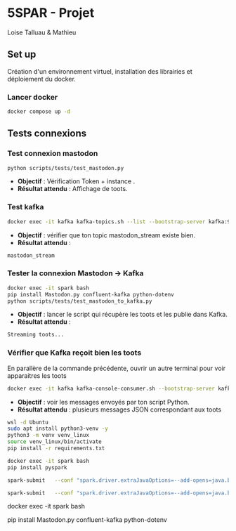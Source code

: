 
# 5SPAR - Projet
Loise Talluau & Mathieu

## Set up
Création d'un environnement virtuel, installation des librairies et déploiement du docker.

### Lancer docker
```bash
docker compose up -d
```

## Tests connexions
### Test connexion mastodon
```bash
python scripts/tests/test_mastodon.py
```

- **Objectif** : Vérification Token + instance .
- **Résultat attendu** : Affichage de toots.

### Test kafka
```bash
docker exec -it kafka kafka-topics.sh --list --bootstrap-server kafka:9092
```

- **Objectif** : vérifier que ton topic mastodon_stream existe bien.
- **Résultat attendu** :
```bash
mastodon_stream
```
 
### Tester la connexion Mastodon → Kafka
```bash
docker exec -it spark bash
pip install Mastodon.py confluent-kafka python-dotenv
python scripts/tests/test_mastodon_to_kafka.py   
```
- **Objectif** : lancer le script qui récupère les toots et les publie dans Kafka.
- **Résultat attendu** : 
```bash
Streaming toots...
```

### Vérifier que Kafka reçoit bien les toots
En parallère de la commande précédente, ouvrir un autre terminal pour voir apparaitres les toots
```bash
docker exec -it kafka kafka-console-consumer.sh --bootstrap-server kafka:9092 --topic mastodon_stream --from-beginning --max-messages 5
```

- **Objectif** : voir les messages envoyés par ton script Python.
- **Résultat attendu** : plusieurs messages JSON correspondant aux toots

```bash
wsl -d Ubuntu
sudo apt install python3-venv -y
python3 -m venv venv_linux
source venv_linux/bin/activate
pip install -r requirements.txt 

docker exec -it spark bash
pip install pyspark

spark-submit   --conf "spark.driver.extraJavaOptions=--add-opens=java.base/javax.security.auth=ALL-UNNAMED"   --packages org.apache.spark:spark-sql-kafka-0-10_2.12:3.5.1,org.postgresql:postgresql:42.6.0   /home/jovyan/scripts/spark_streaming.py

spark-submit   --conf "spark.driver.extraJavaOptions=--add-opens=java.base/javax.security.auth=ALL-UNNAMED"   --packages org.apache.spark:spark-sql-kafka-0-10_2.12:3.5.1,org.postgresql:postgresql:42.6.0   /home/jovyan/scripts/mastodon_historical_batch.py
```


docker exec -it spark bash

pip install Mastodon.py confluent-kafka python-dotenv




